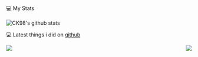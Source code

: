 💻 My Stats
<br><br>
![CK98's github stats](https://github-readme-stats.vercel.app/api?username=CHOK9938&show_icons=true&hide_border=true&theme=dark)

💻 Latest things i did on [github](https://github.com/CHOK9938/)

<a href="https://github.com/CHOK9938/CubeCraft-Scoreboard">
  <img align="left" src="https://github-readme-stats.vercel.app/api/pin/?username=CHOK9938&repo=CubeCraft-Scoreboard&show_icons=true&hide_border=true&theme=dark" />
</a>

<a href="https://github.com/CHOK9938/Minecraft_Bedrock-The-Hive-Scoreboard">
    <img align="right" src="https://github-readme-stats.vercel.app/api/pin/?username=CHOK9938&repo=The-Hive-Scoreboard&show_icons=true&hide_border=true&theme=dark" />
</a>
